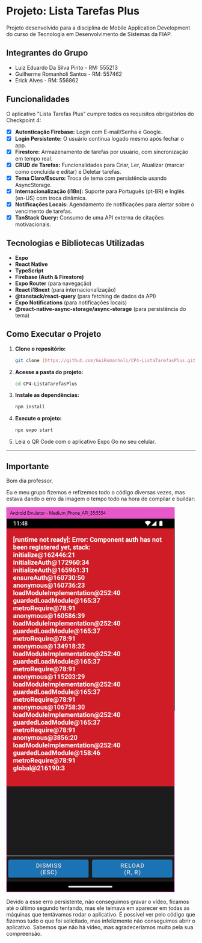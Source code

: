 # Projeto: Lista Tarefas Plus

Projeto desenvolvido para a disciplina de Mobile Application Development do curso de Tecnologia em Desenvolvimento de Sistemas da FIAP.

## Integrantes do Grupo

- Luiz Eduardo Da Silva Pinto - RM: 555213
- Guilherme Romanholi Santos - RM: 557462
- Erick Alves - RM: 556862

## Funcionalidades

O aplicativo "Lista Tarefas Plus" cumpre todos os requisitos obrigatórios do Checkpoint 4:

- [x] **Autenticação Firebase:** Login com E-mail/Senha e Google.
- [x] **Login Persistente:** O usuário continua logado mesmo após fechar o app.
- [x] **Firestore:** Armazenamento de tarefas por usuário, com sincronização em tempo real.
- [x] **CRUD de Tarefas:** Funcionalidades para Criar, Ler, Atualizar (marcar como concluída e editar) e Deletar tarefas.
- [x] **Tema Claro/Escuro:** Troca de tema com persistência usando AsyncStorage.
- [x] **Internacionalização (i18n):** Suporte para Português (pt-BR) e Inglês (en-US) com troca dinâmica.
- [x] **Notificações Locais:** Agendamento de notificações para alertar sobre o vencimento de tarefas.
- [x] **TanStack Query:** Consumo de uma API externa de citações motivacionais.

## Tecnologias e Bibliotecas Utilizadas

- **Expo**
- **React Native**
- **TypeScript**
- **Firebase (Auth & Firestore)**
- **Expo Router** (para navegação)
- **React i18next** (para internacionalização)
- **@tanstack/react-query** (para fetching de dados da API)
- **Expo Notifications** (para notificações locais)
- **@react-native-async-storage/async-storage** (para persistência do tema)

## Como Executar o Projeto

1.  **Clone o repositório:**
    ```bash
    git clone [https://github.com/GuiRomanholi/CP4-ListaTarefasPlus.git](https://github.com/GuiRomanholi/CP4-ListaTarefasPlus.git)
    ```
2.  **Acesse a pasta do projeto:**
    ```bash
    cd CP4-ListaTarefasPlus
    ```
3.  **Instale as dependências:**
    ```bash
    npm install
    ```
4.  **Execute o projeto:**
    ```bash
    npx expo start
    ```

5.  Leia o QR Code com o aplicativo Expo Go no seu celular.

---

## Importante

Bom dia professor,

Eu e meu grupo fizemos e refizemos todo o código diversas vezes, mas estava dando o erro da imagem o tempo todo na hora de compilar e buildar:

![Imagem de Erro](img/image.png)

Devido a esse erro persistente, não conseguimos gravar o vídeo, ficamos até o último segundo tentando, mas ele teimava em aparecer em todas as máquinas que tentávamos rodar o aplicativo. É possível ver pelo código que fizemos tudo o que foi solicitado, mas infelizmente não conseguimos abrir o aplicativo. Sabemos que não há vídeo, mas agradeceríamos muito pela sua compreensão.
